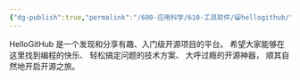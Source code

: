 ```yaml
---
{"dg-publish":true,"permalink":"/600-应用科学/610-工具软件/😸hellogithub/","tags":["Web","Blog/Collect"],"noteIcon":""}
---
```


HelloGitHub 是一个发现和分享有趣、入门级开源项目的平台。 希望大家能够在这里找到编程的快乐、 轻松搞定问题的技术方案、 大呼过瘾的开源神器， 顺其自然地开启开源之旅。